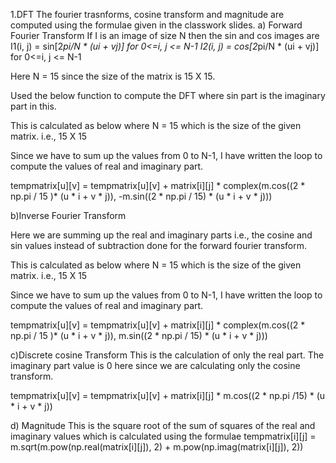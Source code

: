 1.DFT
The fourier trasnforms, cosine transform and magnitude are computed using the formulae given in the classwork slides.
a) Forward Fourier Transform
If I is an image of size N then the sin and cos images are
I1(i, j) = sin[2*pi/N * (ui + vj)] for 0<=i, j <= N-1 
I2(i, j) = cos[2*pi/N * (ui + vj)] for 0<=i, j <= N-1 

Here N = 15 since the size of the matrix is 15 X 15.

Used the below function to compute the DFT
 where sin part is the imaginary part in this.

This is calculated as below where N = 15 which is the size of the given matrix. i.e., 15 X 15

Since we have to sum up the values from 0 to N-1, I have written the loop to compute the values of real and imaginary part.

tempmatrix[u][v] = tempmatrix[u][v] + matrix[i][j] * complex(m.cos((2 * np.pi / 15 )* (u * i + v * j)), -m.sin((2 * np.pi / 15) * (u * i + v * j)))


b)Inverse Fourier Transform

Here we are summing up the real and imaginary parts i.e., the cosine and sin values instead of subtraction done for the forward fourier transform.

This is calculated as below where N = 15 which is the size of the given matrix. i.e., 15 X 15

Since we have to sum up the values from 0 to N-1, I have written the loop to compute the values of real and imaginary part.

tempmatrix[u][v] = tempmatrix[u][v] + matrix[i][j] * complex(m.cos((2 * np.pi / 15 )* (u * i + v * j)), m.sin((2 * np.pi / 15) * (u * i + v * j)))

c)Discrete cosine Transform
 This is the calculation of only the real part. The imaginary part value is 0 here since we are calculating only the cosine transform.

tempmatrix[u][v] = tempmatrix[u][v] + matrix[i][j] * m.cos((2 * np.pi /15) * (u * i + v * j))

d) Magnitude
This is the square root of the sum of squares of the real and imaginary values which is calculated using the formulae
tempmatrix[i][j] = m.sqrt(m.pow(np.real(matrix[i][j]), 2) + m.pow(np.imag(matrix[i][j]), 2))

